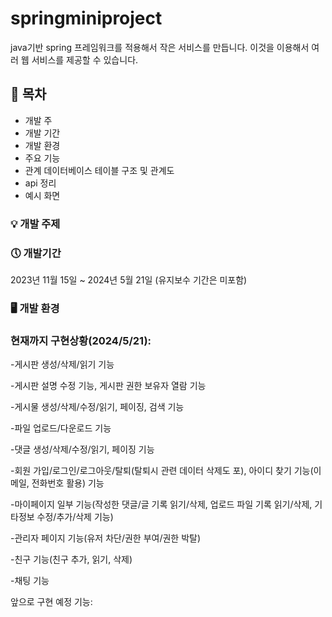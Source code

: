 # springminiproject
java기반 spring 프레임워크를 적용해서 작은 서비스를 만듭니다. 이것을 이용해서 여러 웹 서비스를 제공할 수 있습니다.

## 📜 목차
 - 개발 주
 - 개발 기간
 - 개발 환경
 - 주요 기능
 - 관계 데이터베이스 테이블 구조 및 관계도
 - api 정리
 - 예시 화면
### 💡 개발 주제

### 🕔 개발기간
2023년 11월 15일 ~ 2024년 5월 21일
(유지보수 기간은 미포함)

### 🖥️ 개발 환경

### 현재까지 구현상황(2024/5/21):
-게시판 생성/삭제/읽기 기능 

-게시판 설명 수정 기능, 게시판 권한 보유자 열람 기능

-게시물 생성/삭제/수정/읽기, 페이징, 검색 기능

-파일 업로드/다운로드 기능

-댓글 생성/삭제/수정/읽기, 페이징 기능

-회원 가입/로그인/로그아웃/탈퇴(탈퇴시 관련 데이터 삭제도 포), 아이디 찾기 기능(이메일, 전화번호 활용) 기능

-마이페이지 일부 기능(작성한 댓글/글 기록 읽기/삭제, 업로드 파일 기록 읽기/삭제, 기타정보 수정/추가/삭제 기능)

-관리자 페이지 기능(유저 차단/권한 부여/권한 박탈)

-친구 기능(친구 추가, 읽기, 삭제)

-채팅 기능

앞으로 구현 예정 기능:
